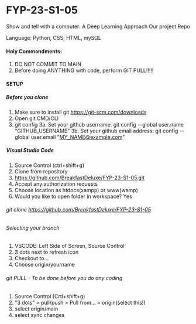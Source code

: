 # FYP-23-S1-05
Show and tell with a computer: A Deep Learning Approach
Our project Repo


Language: Python, CSS, HTML, mySQL

#### Holy Commandments:
1. DO NOT COMMIT TO MAIN
2. Before doing ANYTHING with code, perform GIT PULL!!!!!

#### SETUP

##### Before you clone
1. Make sure to install git https://git-scm.com/downloads
2. Open git CMD/CLI
3. git config
3a. Set your github username: git config --global user.name "GITHUB_USERNAME"
3b. Set your github email address: git config --global user.email "MY_NAME@example.com"


##### Visual Studio Code
1. Source Control (ctrl+shift+g)
2. Clone from repository
3. https://github.com/BreakfastDeluxe/FYP-23-S1-05.git
4. Accept any authorization requests
5. Choose location as htdocs(xampp) or www(wamp)
6. Would you like to open folder in workspace? Yes

###### git clone https://github.com/BreakfastDeluxe/FYP-23-S1-05

###### Selecting your branch
1. VSCODE: Left Side of Screen, Source Control
2. 3 dots next to refresh icon
3. Checkout to...
4. Choose origin/yourname

###### git PULL - To be done before you do any coding
1. Source Control (Crtl+shift+g)
2. "3 dots" > pull/push > Pull from... > origin(select this!)
3. select origin/main
4. select sync changes
